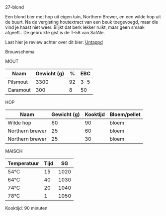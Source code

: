 27-blond

Een blond bier met hop uit eigen tuin, Northern Brewer, en een wilde hop uit de buurt. Na de vergisting houtextract van een beuk toegevoegd, maar die vind je haast niet weer. Blijkt dat berk lekker ruikt, maar geen smaak afgeeft..
De gebruikte gist is de T-58 van SafAle.

Laat hier je review achter over dit bier:
[Untappd](https://untappd.com/b/brouwerij-robier-nummer-27/5225528)


Brouwschema

MOUT

Naam | Gewicht (g) | % | EBC
------------ | ---- | --- | ------------
Pilsmout | 3300 | 92 | 3-5
Caramout | 300  | 8 | 50

HOP

Naam | Gewicht (g) | Kooktijd | Bloem/pellet
------------ | ---- | --- | ------------
Wilde hop | 60 | 90 | bloem
Northern brewer | 25  | 60 | bloem
Northern brewer | 25  | 30 | bloem

MAISCH

Temperatuur | Tijd | SG
------------ | ---- | ------------
54°C | 15 | 1020
64°C | 40  | 1030
74°C | 20  | 1040
78°C | 1  | 1050

Kooktijd: 90 minuten